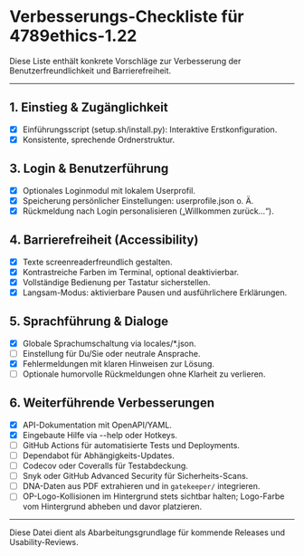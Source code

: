 # Verbesserungs-Checkliste für 4789ethics-1.22

Diese Liste enthält konkrete Vorschläge zur Verbesserung der Benutzerfreundlichkeit und Barrierefreiheit.

---

## 1. Einstieg & Zugänglichkeit

- [x] Einführungsscript (setup.sh/install.py): Interaktive Erstkonfiguration.
- [x] Konsistente, sprechende Ordnerstruktur.

## 3. Login & Benutzerführung
- [x] Optionales Loginmodul mit lokalem Userprofil.
- [x] Speicherung persönlicher Einstellungen: userprofile.json o. Ä.
- [x] Rückmeldung nach Login personalisieren („Willkommen zurück…“).

## 4. Barrierefreiheit (Accessibility)
- [x] Texte screenreaderfreundlich gestalten.
- [x] Kontrastreiche Farben im Terminal, optional deaktivierbar.
- [x] Vollständige Bedienung per Tastatur sicherstellen.
- [x] Langsam-Modus: aktivierbare Pausen und ausführlichere Erklärungen.

## 5. Sprachführung & Dialoge
- [x] Globale Sprachumschaltung via locales/*.json.
- [ ] Einstellung für Du/Sie oder neutrale Ansprache.
- [x] Fehlermeldungen mit klaren Hinweisen zur Lösung.
- [ ] Optionale humorvolle Rückmeldungen ohne Klarheit zu verlieren.

## 6. Weiterführende Verbesserungen
- [x] API-Dokumentation mit OpenAPI/YAML.
- [x] Eingebaute Hilfe via --help oder Hotkeys.
- [ ] GitHub Actions für automatisierte Tests und Deployments.
- [ ] Dependabot für Abhängigkeits-Updates.
- [ ] Codecov oder Coveralls für Testabdeckung.
- [ ] Snyk oder GitHub Advanced Security für Sicherheits-Scans.
- [ ] DNA-Daten aus PDF extrahieren und in `gatekeeper/` integrieren.
- [ ] OP-Logo-Kollisionen im Hintergrund stets sichtbar halten; Logo-Farbe vom Hintergrund abheben und davor platzieren.

---

Diese Datei dient als Abarbeitungsgrundlage für kommende Releases und Usability-Reviews.
